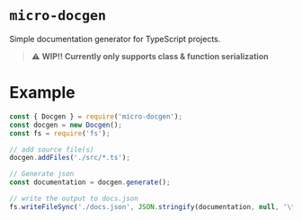 # `micro-docgen`

Simple documentation generator for TypeScript projects.

> ⚠️ **WIP!! Currently only supports class & function serialization**

# Example

```js
const { Docgen } = require('micro-docgen');
const docgen = new Docgen();
const fs = require('fs');

// add source file(s)
docgen.addFiles('./src/*.ts');

// Generate json
const documentation = docgen.generate();

// write the output to docs.json
fs.writeFileSync('./docs.json', JSON.stringify(documentation, null, '\t'));
```
